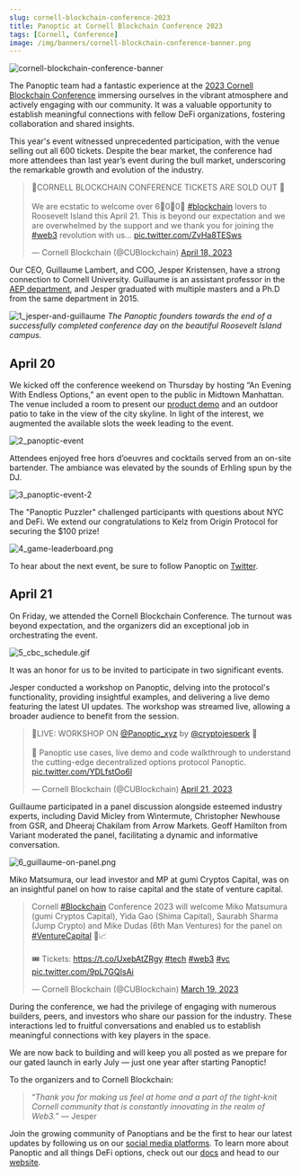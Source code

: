 ```yaml
---
slug: cornell-blockchain-conference-2023
title: Panoptic at Cornell Blockchain Conference 2023
tags: [Cornell, Conference]
image: /img/banners/cornell-blockchain-conference-banner.png
---
```

![cornell-blockchain-conference-banner](./cornell-blockchain-conference-banner.png)‍

The Panoptic team had a fantastic experience at the [2023 Cornell Blockchain Conference](https://www.cornellblockchainconference.com/) immersing ourselves in the vibrant atmosphere and actively engaging with our community. It was a valuable opportunity to establish meaningful connections with fellow DeFi organizations, fostering collaboration and shared insights.

This year's event witnessed unprecedented participation, with the venue selling out all 600 tickets. Despite the bear market, the conference had more attendees than last year’s event during the bull market, underscoring the remarkable growth and evolution of the industry.

<!--truncate-->

<blockquote class="twitter-tweet"><p lang="en" dir="ltr">🎉CORNELL BLOCKCHAIN CONFERENCE TICKETS ARE SOLD OUT 🎉<br/><br/>We are ecstatic to welcome over 6⃣0⃣0⃣ <a href="https://twitter.com/hashtag/blockchain?src=hash&amp;ref_src=twsrc%5Etfw">#blockchain</a> lovers to Roosevelt Island this April 21. This is beyond our expectation and we are overwhelmed by the support and we thank you for joining the <a href="https://twitter.com/hashtag/web3?src=hash&amp;ref_src=twsrc%5Etfw">#web3</a> revolution with us… <a href="https://t.co/ZvHa8TESws">pic.twitter.com/ZvHa8TESws</a></p>&mdash; Cornell Blockchain (@CUBlockchain) <a href="https://twitter.com/CUBlockchain/status/1648408677190193157?ref_src=twsrc%5Etfw">April 18, 2023</a></blockquote> <script async src="https://platform.twitter.com/widgets.js" charset="utf-8"></script>

Our CEO, Guillaume Lambert, and COO, Jesper Kristensen, have a strong connection to Cornell University. Guillaume is an assistant professor in the [AEP department](https://www.aep.cornell.edu/aep), and Jesper graduated with multiple masters and a Ph.D from the same department in 2015.

![1_jesper-and-guillaume](./1_jesper-and-guillaume.png)‍
_The Panoptic founders towards the end of a successfully completed conference day on the beautiful Roosevelt Island campus._

## **April 20**

We kicked off the conference weekend on Thursday by hosting “An Evening With Endless Options,” an event open to the public in Midtown Manhattan. The venue included a room to present our [product demo](https://youtu.be/deqbeqjyKgg) and an outdoor patio to take in the view of the city skyline. In light of the interest, we augmented the available slots the week leading to the event.

![2_panoptic-event](./2_panoptic-event.png)‍

Attendees enjoyed free hors d’oeuvres and cocktails served from an on-site bartender. The ambiance was elevated by the sounds of Erhling spun by the DJ.

![3_panoptic-event-2](./3_panoptic-event-2.png)‍

The "Panoptic Puzzler" challenged participants with questions about NYC and DeFi. We extend our congratulations to Kelz from Origin Protocol for securing the $100 prize!

![4_game-leaderboard.png](./4_game-leaderboard.png)‍

To hear about the next event, be sure to follow Panoptic on [Twitter](https://twitter.com/Panoptic_xyz).

## **April 21**

On Friday, we attended the Cornell Blockchain Conference. The turnout was beyond expectation, and the organizers did an exceptional job in orchestrating the event.

![5_cbc_schedule.gif](./5_cbc_schedule.gif)‍

It was an honor for us to be invited to participate in two significant events.

Jesper conducted a workshop on Panoptic, delving into the protocol's functionality, providing insightful examples, and delivering a live demo featuring the latest UI updates. The workshop was streamed live, allowing a broader audience to benefit from the session.

<blockquote class="twitter-tweet"><p lang="en" dir="ltr">🎥LIVE: WORKSHOP ON <a href="https://twitter.com/Panoptic_xyz?ref_src=twsrc%5Etfw">@Panoptic_xyz</a> by <a href="https://twitter.com/cryptojesperk?ref_src=twsrc%5Etfw">@cryptojesperk</a> 🎥<br/><br/>📍 Panoptic use cases, live demo and code walkthrough to understand the cutting-edge decentralized options protocol Panoptic. <a href="https://t.co/YDLfstOo6l">pic.twitter.com/YDLfstOo6l</a></p>&mdash; Cornell Blockchain (@CUBlockchain) <a href="https://twitter.com/CUBlockchain/status/1649422200884142082?ref_src=twsrc%5Etfw">April 21, 2023</a></blockquote> <script async src="https://platform.twitter.com/widgets.js" charset="utf-8"></script>

Guillaume participated in a panel discussion alongside esteemed industry experts, including David Micley from Wintermute, Christopher Newhouse from GSR, and Dheeraj Chakilam from Arrow Markets. Geoff Hamilton from Variant moderated the panel, facilitating a dynamic and informative conversation.

![6_guillaume-on-panel.png](./6_guillaume-on-panel.png)‍


Miko Matsumura, our lead investor and MP at gumi Cryptos Capital, was on an insightful panel on how to raise capital and the state of venture capital.

<blockquote class="twitter-tweet"><p lang="en" dir="ltr">Cornell <a href="https://twitter.com/hashtag/Blockchain?src=hash&amp;ref_src=twsrc%5Etfw">#Blockchain</a> Conference 2023 will welcome Miko Matsumura (gumi Cryptos Capital), Yida Gao (Shima Capital), Saurabh Sharma (Jump Crypto) and Mike Dudas (6th Man Ventures) for the panel on <a href="https://twitter.com/hashtag/VentureCapital?src=hash&amp;ref_src=twsrc%5Etfw">#VentureCapital</a> 💸📈<br/><br/>🎟️ Tickets: <a href="https://t.co/UxebAtZRgy">https://t.co/UxebAtZRgy</a> <a href="https://twitter.com/hashtag/tech?src=hash&amp;ref_src=twsrc%5Etfw">#tech</a> <a href="https://twitter.com/hashtag/web3?src=hash&amp;ref_src=twsrc%5Etfw">#web3</a> <a href="https://twitter.com/hashtag/vc?src=hash&amp;ref_src=twsrc%5Etfw">#vc</a> <a href="https://t.co/9pL7GQIsAi">pic.twitter.com/9pL7GQIsAi</a></p>&mdash; Cornell Blockchain (@CUBlockchain) <a href="https://twitter.com/CUBlockchain/status/1637483371122024449?ref_src=twsrc%5Etfw">March 19, 2023</a></blockquote> <script async src="https://platform.twitter.com/widgets.js" charset="utf-8"></script>

During the conference, we had the privilege of engaging with numerous builders, peers, and investors who share our passion for the industry. These interactions led to fruitful conversations and enabled us to establish meaningful connections with key players in the space.

We are now back to building and will keep you all posted as we prepare for our gated launch in early July — just one year after starting Panoptic!

To the organizers and to Cornell Blockchain:

> “*Thank you for making us feel at home and a part of the tight-knit Cornell community that is constantly innovating in the realm of Web3.*” — Jesper

Join the growing community of Panoptians and be the first to hear our latest updates by following us on our [social media platforms](http://links.panoptic.xyz/all). To learn more about Panoptic and all things DeFi options, check out our [docs](https://panoptic.xyz/docs/intro) and head to our [website](https://panoptic.xyz/).  



